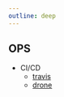 ```yaml
---
outline: deep
---
```

## OPS
- CI/CD
  - [travis](https://www.travis-ci.com/)
  - [drone](https://www.drone.io/)
